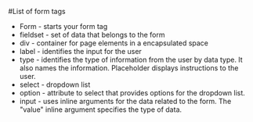 #List of form tags

* Form - starts your form tag
* fieldset - set of data that belongs to the form
* div - container for page elements in a encapsulated space
* label - identifies the input for the user
* type - identifies the type of information from the user by data type. It also names the information. Placeholder displays instructions to the user.
* select - dropdown list
* option - attribute to select that provides options for the dropdown list.
* input - uses inline arguments for the data related to the form. The "value" inline argument specifies the type of data.